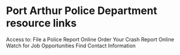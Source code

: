 # Port Arthur Police Department resource links

Access to:
File a Police Report Online
Order Your Crash Report Online
Watch for Job Opportunities
Find Contact Information
